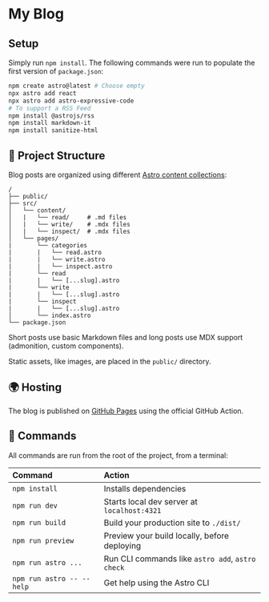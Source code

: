 # My Blog


## Setup

Simply run `npm install`. The following commands were run to populate the first version of `package.json`:

```sh
npm create astro@latest # Choose empty
npx astro add react
npx astro add astro-expressive-code
# To support a RSS Feed
npm install @astrojs/rss
npm install markdown-it
npm install sanitize-html
```

## 🚀 Project Structure

Blog posts are organized using different [Astro content collections](https://docs.astro.build/en/guides/content-collections/):

```text
/
├── public/
├── src/
│   └── content/
│   |   └── read/     # .md files
│   |   └── write/    # .mdx files
│   |   └── inspect/  # .mdx files
│   └── pages/
|       └── categories
|       |   └── read.astro
|       |   └── write.astro
|       |   └── inspect.astro
|       └── read
|       |   └── [...slug].astro
|       └── write
|       |   └── [...slug].astro
|       └── inspect
|       |   └── [...slug].astro
│       └── index.astro
└── package.json
```

Short posts use basic Markdown files and long posts use MDX support (admonition, custom components).

Static assets, like images, are placed in the `public/` directory.

## 🌍 Hosting

The blog is published on [GitHub Pages](https://docs.astro.build/en/guides/deploy/github/) using the official GitHub Action.

## 🧞 Commands

All commands are run from the root of the project, from a terminal:

| Command                   | Action                                           |
| :------------------------ | :----------------------------------------------- |
| `npm install`             | Installs dependencies                            |
| `npm run dev`             | Starts local dev server at `localhost:4321`      |
| `npm run build`           | Build your production site to `./dist/`          |
| `npm run preview`         | Preview your build locally, before deploying     |
| `npm run astro ...`       | Run CLI commands like `astro add`, `astro check` |
| `npm run astro -- --help` | Get help using the Astro CLI                     |


